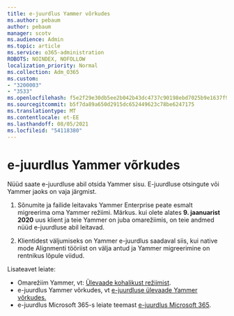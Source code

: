 ```yaml
---
title: e-juurdlus Yammer võrkudes
ms.author: pebaum
author: pebaum
manager: scotv
ms.audience: Admin
ms.topic: article
ms.service: o365-administration
ROBOTS: NOINDEX, NOFOLLOW
localization_priority: Normal
ms.collection: Adm_O365
ms.custom:
- "3200003"
- "3533"
ms.openlocfilehash: f5e2f29e30db5ee2b042b43dc4737c90198ebd7025b9e1637f922b655a1a3f83
ms.sourcegitcommit: b5f7da89a650d2915dc652449623c78be6247175
ms.translationtype: MT
ms.contentlocale: et-EE
ms.lasthandoff: 08/05/2021
ms.locfileid: "54118380"
---
```

# <a name="ediscovery-in-yammer-networks"></a>e-juurdlus Yammer võrkudes

Nüüd saate e-juurdluse abil otsida Yammer sisu.  E-juurdluse otsingute või Yammer jaoks on vaja järgmist.

1. Sõnumite ja failide leitavaks Yammer Enterprise peate esmalt migreerima oma Yammer režiimi. Märkus. kui olete alates **9. jaanuarist 2020** uus klient ja teie Yammer on juba omarežiimis, on teie andmed nüüd e-juurdluse abil leitavad.

2. Klientidest väljumiseks on Yammer e-juurdlus saadaval siis, kui native mode Alignmenti tööriist on välja antud ja Yammer migreerimine on rentnikus lõpule viidud.

Lisateavet leiate:

- Omarežiim Yammer, vt: [Ülevaade kohalikust režiimist](https://docs.microsoft.com/yammer/configure-your-yammer-network/overview-native-mode).
- e-juurdlus Yammer võrkudes, vt [e-juurdluse ülevaade Yammer võrkudes.](https://docs.microsoft.com/yammer/manage-security-and-compliance/overview-of-ediscovery)
- e-juurdlus Microsoft 365-s leiate teemast [e-juurdlus Microsoft 365](https://docs.microsoft.com/microsoft-365/compliance/ediscovery).
